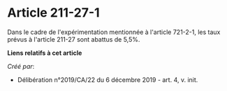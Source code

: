 # Article 211-27-1

Dans le cadre de l'expérimentation mentionnée à l'article 721-2-1, les taux prévus à l'article 211-27 sont abattus de 5,5%.

**Liens relatifs à cet article**

_Créé par_:

  - Délibération n°2019/CA/22 du 6 décembre 2019 - art. 4, v. init.
